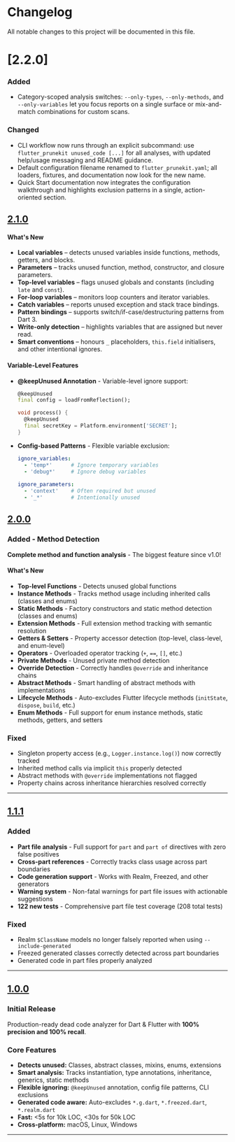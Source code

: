 # Changelog

All notable changes to this project will be documented in this file.

# [2.2.0]

### Added

- Category-scoped analysis switches: `--only-types`, `--only-methods`, and `--only-variables` let you focus reports on a single surface or mix-and-match combinations for custom scans.

### Changed

- CLI workflow now runs through an explicit subcommand: use `flutter_prunekit unused_code [...]` for all analyses, with updated help/usage messaging and README guidance.
- Default configuration filename renamed to `flutter_prunekit.yaml`; all loaders, fixtures, and documentation now look for the new name.
- Quick Start documentation now integrates the configuration walkthrough and highlights exclusion patterns in a single, action-oriented section.

## [2.1.0]

#### What's New

- **Local variables** – detects unused variables inside functions, methods, getters, and blocks.
- **Parameters** – tracks unused function, method, constructor, and closure parameters.
- **Top-level variables** – flags unused globals and constants (including `late` and `const`).
- **For-loop variables** – monitors loop counters and iterator variables.
- **Catch variables** – reports unused exception and stack trace bindings.
- **Pattern bindings** – supports switch/if-case/destructuring patterns from Dart 3.
- **Write-only detection** – highlights variables that are assigned but never read.
- **Smart conventions** – honours `_` placeholders, `this.field` initialisers, and other intentional ignores.

#### Variable-Level Features

- **@keepUnused Annotation** - Variable-level ignore support:

  ```dart
  @keepUnused
  final config = loadFromReflection();
  
  void process() {
    @keepUnused
    final secretKey = Platform.environment['SECRET'];
  }
  ```

- **Config-based Patterns** - Flexible variable exclusion:

  ```yaml
  ignore_variables:
    - 'temp*'      # Ignore temporary variables
    - 'debug*'     # Ignore debug variables
    
  ignore_parameters:
    - 'context'    # Often required but unused
    - '_*'         # Intentionally unused
  ```

## [2.0.0]

### Added - Method Detection

**Complete method and function analysis** - The biggest feature since v1.0!

#### What's New

- **Top-level Functions** - Detects unused global functions
- **Instance Methods** - Tracks method usage including inherited calls (classes and enums)
- **Static Methods** - Factory constructors and static method detection (classes and enums)
- **Extension Methods** - Full extension method tracking with semantic resolution
- **Getters & Setters** - Property accessor detection (top-level, class-level, and enum-level)
- **Operators** - Overloaded operator tracking (`+`, `==`, `[]`, etc.)
- **Private Methods** - Unused private method detection
- **Override Detection** - Correctly handles `@override` and inheritance chains
- **Abstract Methods** - Smart handling of abstract methods with implementations
- **Lifecycle Methods** - Auto-excludes Flutter lifecycle methods (`initState`, `dispose`, `build`, etc.)
- **Enum Methods** - Full support for enum instance methods, static methods, getters, and setters

### Fixed

- Singleton property access (e.g., `Logger.instance.log()`) now correctly tracked
- Inherited method calls via implicit `this` properly detected
- Abstract methods with `@override` implementations not flagged
- Property chains across inheritance hierarchies resolved correctly

---

## [1.1.1]

### Added

- **Part file analysis** - Full support for `part` and `part of` directives with zero false positives
- **Cross-part references** - Correctly tracks class usage across part boundaries
- **Code generation support** - Works with Realm, Freezed, and other generators
- **Warning system** - Non-fatal warnings for part file issues with actionable suggestions
- **122 new tests** - Comprehensive part file test coverage (208 total tests)

### Fixed

- Realm `$ClassName` models no longer falsely reported when using `--include-generated`
- Freezed generated classes correctly detected across part boundaries
- Generated code in part files properly analyzed

---

## [1.0.0]

### Initial Release

Production-ready dead code analyzer for Dart & Flutter with **100% precision and 100% recall**.

### Core Features

- **Detects unused:** Classes, abstract classes, mixins, enums, extensions
- **Smart analysis:** Tracks instantiation, type annotations, inheritance, generics, static methods
- **Flexible ignoring:** `@keepUnused` annotation, config file patterns, CLI exclusions
- **Generated code aware:** Auto-excludes `*.g.dart`, `*.freezed.dart`, `*.realm.dart`
- **Fast:** <5s for 10k LOC, <30s for 50k LOC
- **Cross-platform:** macOS, Linux, Windows

---

[2.1.0]: https://github.com/furkanvatandas/flutter_prunekit/releases/tag/v2.1.0
[2.0.0]: https://github.com/furkanvatandas/flutter_prunekit/releases/tag/v2.0.0
[1.1.1]: https://github.com/furkanvatandas/flutter_prunekit/releases/tag/v1.1.1
[1.0.0]: https://github.com/furkanvatandas/flutter_prunekit/releases/tag/v1.0.0
